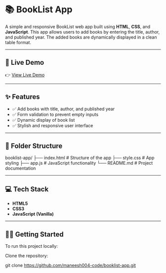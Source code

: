 # 📚 BookList App

A simple and responsive BookList web app built using **HTML**, **CSS**, and **JavaScript**. This app allows users to add books by entering the title, author, and published year. The added books are dynamically displayed in a clean table format.

---

## 🚀 Live Demo

👉 [View Live Demo](https://maneesh004-code.github.io/booklist-app/)  

---

## ✨ Features

- ✅ Add books with title, author, and published year
- ✅ Form validation to prevent empty inputs
- ✅ Dynamic display of book list
- ✅ Stylish and responsive user interface

---

## 📂 Folder Structure

booklist-app/
├── index.html # Structure of the app
├── style.css # App styling
├── app.js # JavaScript functionality
└── README.md # Project documentation

---

## 💻 Tech Stack

- **HTML5**
- **CSS3**
- **JavaScript (Vanilla)**

---

## 🧑‍💻 Getting Started

To run this project locally:

 Clone the repository:

   git clone https://github.com/maneesh004-code/booklist-app.git


